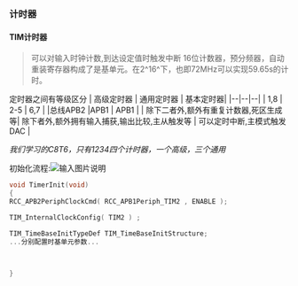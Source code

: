 ### 计时器

#### TIM计时器

>可以对输入时钟计数,到达设定值时触发中断
16位计数器，预分频器，自动重装寄存器构成了是基单元。在2^16^下，也即72MHz可以实现59.65s的计时。

定时器之间有等级区分
| 高级定时器 | 通用定时器 | 基本定时器|
|--|--|--|
| 1,8 | 2-5 | 6,7 |
|总线APB2  |APB1  | APB1 |
| 除下二者外,额外有重复计数器,死区生成等| 除下者外,额外拥有输入捕获,输出比较,主从触发等 | 可以定时中断,主模式触发DAC |

*我们学习的C8T6，只有1234四个计时器，一个高级，三个通用*

初始化流程:![输入图片说明](/imgs/2025-10-24/jpt9OpLZEHn4VlrY.png)
```c
void TimerInit(void)
{
RCC_APB2PeriphClockCmd( RCC_APB1Periph_TIM2 , ENABLE ); 

TIM_InternalClockConfig( TIM2 ) ;

TIM_TimeBaseInitTypeDef TIM_TimeBaseInitStructure;
...分别配置时基单元参数...
 


}

```




<!--stackedit_data:
eyJoaXN0b3J5IjpbLTc4MDU5MjcwLDE1MTE1NTA3MDgsMTM3Nz
A2OTgwMCwxNzUxMjcwMjAyXX0=
-->